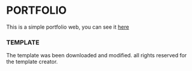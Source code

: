 # PORTFOLIO

This is a simple portfolio web, you can see it [here](https://www.TermiSenpai.github.io "TermiSenpai portfolio")



### TEMPLATE
The template was been downloaded and modified. all rights reserved for the template creator.
